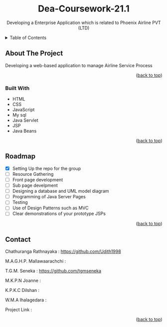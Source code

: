 <div id="top"></div>
<h1 align="center">Dea-Coursework-21.1</h1>
<p align="center"> Developing a Enterprise Application which is related to Phoenix Airline PVT (LTD) </p>
<details>
  <summary>Table of Contents</summary>
  <ol>
    <li>
      <a href="#about-the-project">About The Project</a>
      <ul>
        <li><a href="#built-with">Built With</a></li>
      </ul>
    <li><a href="#roadmap">Roadmap</a></li>
    <li><a href="#contact">Contact</a></li>
    <li><a href="#acknowledgments">Acknowledgments</a></li>
  </ol>
</details>


## About The Project
Developing a web-based application to manage Airline Service Process

<p align="right">(<a href="#top">back to top</a>)</p>

### Built With
* HTML
* CSS
* JavaScript
* My sql
* Java Servlet
* JSP
* Java Beans

<p align="right">(<a href="#top">back to top</a>)</p>

## Roadmap
- [x] Setting Up the repo for the group
- [ ] Resource Gathering
- [ ] Front page development
- [ ] Sub page develpment
- [ ] Designing a database and UML model diagram 
- [ ] Programming of Java Server Pages 
- [ ] Testing
- [ ] Use of Design Patterns such as MVC 
- [ ] Clear demonstrations of your prototype JSPs 

<p align="right">(<a href="#top">back to top</a>)</p>

## Contact
Chathuranga Rathnayaka : https://github.com/Udith1998

M.A.G.H.P. Mallawaarachchi : 

T.G.M. Seneka : https://github.com/tgmseneka

M.K.P.N Joanne  : 

K.P.K.C Dilshan  :

W.M.A Ihalagedara  :

Project Link  :



<p align="right">(<a href="#top">back to top</a>)</p>
